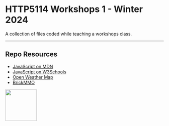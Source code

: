 # HTTP5114 Workshops 1 - Winter 2024

A collection of files coded while teaching a workshops class.

***

## Repo Resources

* [JavaScript on MDN](https://developer.mozilla.org/en-US/docs/Web/JavaScript)
* [JavaScript on W3Schools](https://www.w3schools.com/js/)
* [Open Weather Map](https://openweathermap.org/)
* [BrickMMO](https://brickmmo.com/)

<a href="https://codeadam.ca">
<img src="https://codeadam.ca/images/code-block.png" width="100">
</a>

